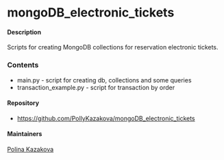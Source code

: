 # mongoDB_electronic_tickets

#### Description
Scripts for creating MongoDB collections for reservation electronic tickets.

### Contents
* main.py - script for creating db, collections and some queries
* transaction_example.py - script for transaction by order

#### Repository
* https://github.com/PollyKazakova/mongoDB_electronic_tickets

#### Maintainers
[Polina Kazakova](mailto:kazakova.p.g@gmail.com)
